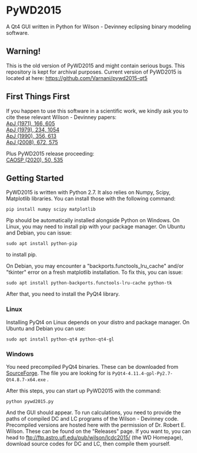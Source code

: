 # PyWD2015
A Qt4 GUI written in Python for Wilson - Devinney eclipsing binary modeling software.
## Warning!
This is the old version of PyWD2015 and might contain serious bugs. This repository is kept for archival purposes. Current version of PyWD2015 is located at here: https://github.com/Varnani/pywd2015-qt5
## First Things First
If you happen to use this software in a scientific work, we kindly ask you to cite these relevant Wilson - Devinney papers:  
[ApJ (1971), 166, 605](https://ui.adsabs.harvard.edu/abs/1971ApJ...166..605W/abstract)  
[ApJ (1979), 234, 1054](https://ui.adsabs.harvard.edu/abs/1979ApJ...234.1054W/abstract)  
[ApJ (1990), 356, 613](https://ui.adsabs.harvard.edu/abs/1990ApJ...356..613W/abstract)  
[ApJ (2008), 672, 575](https://ui.adsabs.harvard.edu/abs/2008ApJ...672..575W/abstract)  

Plus PyWD2015 release proceeding:  
[CAOSP (2020), 50, 535](https://ui.adsabs.harvard.edu/abs/2020CoSka..50..535G/abstract)  

## Getting Started
PyWD2015 is written with Python 2.7. It also relies on Numpy, Scipy, Matplotlib libraries. You can install those with the following command:  

```pip install numpy scipy matplotlib``` 

Pip should be automatically installed alongside Python on Windows. On Linux, you may need to install pip with your package manager. On Ubuntu and Debian, you can issue:  

```sudo apt install python-pip```   

to install pip.

On Debian, you may encounter a "backports.functools_lru_cache" and/or "tkinter" error on a fresh matplotlib installation. To fix this, you can issue:  

```sudo apt install python-backports.functools-lru-cache python-tk```  

After that, you need to install the PyQt4 library.  
### Linux
Installing PyQt4 on Linux depends on your distro and package manager. On Ubuntu and Debian you can use:

```sudo apt install python-qt4 python-qt4-gl```  

### Windows
You need precompiled PyQt4 binaries. These can be downloaded from [SourceForge](https://sourceforge.net/projects/pyqt/files/PyQt4/PyQt-4.11.4/). The file you are looking for is
```PyQt4-4.11.4-gpl-Py2.7-Qt4.8.7-x64.exe``` .

After this steps, you can start up PyWD2015 with the command:  

```python pywd2015.py```  

And the GUI should appear. To run calculations, you need to provide the paths of compiled DC and LC programs of the Wilson - Devinney code. Precompiled versions are hosted here with the permission of Dr. Robert E. Wilson. These can be found on the "Releases" page. If you want to, you can head to ftp://ftp.astro.ufl.edu/pub/wilson/lcdc2015/ (the WD Homepage), download source codes for DC and LC, then compile them yourself.
